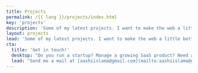 ```yaml
---
title: Projects
permalink: /{{ lang }}/projects/index.html
key: 'projects'
description: 'Some of my latest projects. I want to make the web a little better: For the people and organizations I work with, for their users and for our planet.'
layout: projects
lead: 'Some of my latest projects. I want to make the web a little better: For the people and organizations I work with, for their users and for our planet.'
cta:
  title: 'Get in touch!'
  desktop: "Do you run a startup? Manage a growing SaaS product? Need a custom dashboard for your internal tools? Are you building a marketplace, a booking platform, or a modern CMS? Still using a legacy app a friend built 10 years ago that's barely holding together?"
  lead: "Send me a mail at [aashiislama@gmail.com](mailto:aashiislama@gmail.com) and tell me about your project, opportunities or whatever you have in mind! I'm always up for a chat."
---
```

